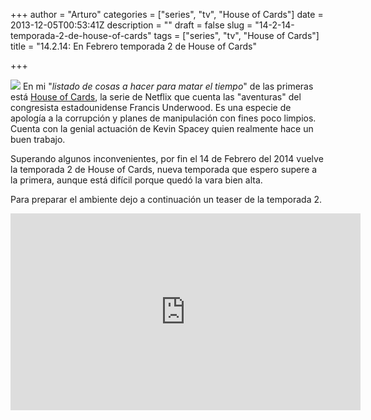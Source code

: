 +++
author = "Arturo"
categories = ["series", "tv", "House of Cards"]
date = 2013-12-05T00:53:41Z
description = ""
draft = false
slug = "14-2-14-temporada-2-de-house-of-cards"
tags = ["series", "tv", "House of Cards"]
title = "14.2.14: En Febrero temporada 2 de House of Cards"

+++


![](/content/images/2016/06/house-of-cards.png)
En mi "<em>listado de cosas a hacer para matar el tiempo</em>" de las primeras está <a href="https://www.netflix.com/HouseofCards">House of Cards</a>, la serie de Netflix que cuenta las "aventuras" del congresista estadounidense Francis Underwood. Es una especie de apología a la corrupción y planes de manipulación con fines poco limpios. Cuenta con la genial actuación de Kevin Spacey quien realmente hace un buen trabajo.

Superando algunos inconvenientes, por fin el 14 de Febrero del 2014 vuelve la temporada 2 de House of Cards, nueva temporada que espero supere a la primera, aunque está difícil porque quedó la vara bien alta.


Para preparar el ambiente dejo a continuación un teaser de la temporada 2.

<iframe width="560" height="315" src="https://www.youtube.com/embed/1lc6QzxTeZM" frameborder="0" allow="autoplay; encrypted-media" allowfullscreen></iframe>
